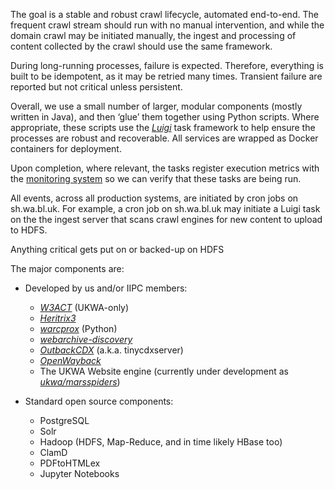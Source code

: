 The goal is a stable and robust crawl lifecycle, automated end-to-end. The frequent crawl stream should run with no manual intervention, and while the domain crawl may be initiated manually, the ingest and processing of content collected by the crawl should use the same framework.

During long-running processes, failure is expected. Therefore, everything is built to be idempotent, as it may be retried many times. Transient failure are reported but not critical unless persistent.

Overall, we use a small number of larger, modular components (mostly written in Java), and then ‘glue’ them together using Python scripts. Where appropriate, these scripts use the [*Luigi*](https://github.com/spotify/luigi) task framework to help ensure the processes are robust and recoverable. All services are wrapped as Docker containers for deployment.


Upon completion, where relevant, the tasks register execution metrics
with the [monitoring system](Monitoring-Services.md) so we can verify
that these tasks are being run.

All events, across all production systems, are initiated by cron jobs on sh.wa.bl.uk. For example, a cron job on sh.wa.bl.uk may initiate a Luigi task on the the ingest server that scans crawl engines for new content to upload to HDFS.

Anything critical gets put on or backed-up on HDFS

The major components are:

-   Developed by us and/or IIPC members:
    -   [*W3ACT*](https://github.com/ukwa/w3act) (UKWA-only)
    -   [*Heritrix3*](https://github.com/internetarchive/heritrix3)
    -   [*warcprox*](https://github.com/internetarchive/warcprox) (Python)
    -   [*webarchive-discovery*](https://github.com/ukwa/webarchive-discovery)
    -   [*OutbackCDX*](https://github.com/nla/outbackcdx) (a.k.a. tinycdxserver)
    -   [*OpenWayback*](https://github.com/iipc/openwayback)
    -   The UKWA Website engine (currently under development as [*ukwa/marsspiders*](https://github.com/ukwa/marsspiders))

-   Standard open source components:
    -   PostgreSQL
    -   Solr
    -   Hadoop (HDFS, Map-Reduce, and in time likely HBase too)
    -   ClamD
    -   PDFtoHTMLex
    -   Jupyter Notebooks

